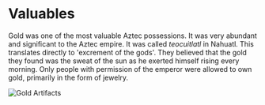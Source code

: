 # Valuables

Gold was one of the most valuable Aztec possessions. It was very abundant and
significant to the Aztec empire. It was called _teocuitlatl_ in Nahuatl. This
translates directly to 'excrement of the gods'. They believed that the gold they
found was the sweat of the sun as he exerted himself rising every morning. Only
people with permission of the emperor were allowed to own gold, primarily in the
form of jewelry.

![Gold Artifacts](https://www.mexicolore.co.uk/images-aus/aus_50_00_2.jpg)
